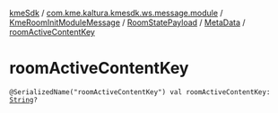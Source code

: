 [kmeSdk](../../../../index.md) / [com.kme.kaltura.kmesdk.ws.message.module](../../../index.md) / [KmeRoomInitModuleMessage](../../index.md) / [RoomStatePayload](../index.md) / [MetaData](index.md) / [roomActiveContentKey](./room-active-content-key.md)

# roomActiveContentKey

`@SerializedName("roomActiveContentKey") val roomActiveContentKey: `[`String`](https://kotlinlang.org/api/latest/jvm/stdlib/kotlin/-string/index.html)`?`